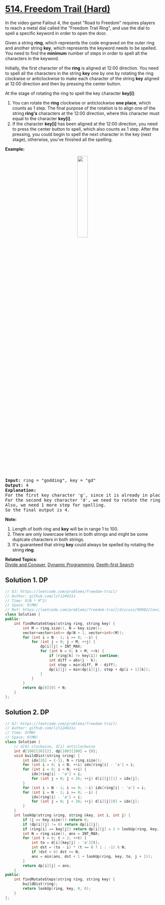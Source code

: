 # [514. Freedom Trail (Hard)](https://leetcode.com/problems/freedom-trail/)

<p>In the video game Fallout 4, the quest "Road to Freedom" requires players to reach a metal dial called the "Freedom Trail Ring", and use the dial to spell a specific keyword in order to open the door.</p>

<p>Given a string <b>ring</b>, which represents the code engraved on the outer ring and another string <b>key</b>, which represents the keyword needs to be spelled. You need to find the <b>minimum</b> number of steps in order to spell all the characters in the keyword.</p>

<p>Initially, the first character of the <b>ring</b> is aligned at 12:00 direction. You need to spell all the characters in the string <b>key</b> one by one by rotating the ring clockwise or anticlockwise to make each character of the string <b>key</b> aligned at 12:00 direction and then by pressing the center button.</p>

<p>At the stage of rotating the ring to spell the key character <b>key[i]</b>:</p>

<ol>
	<li>You can rotate the <b>ring</b> clockwise or anticlockwise <b>one place</b>, which counts as 1 step. The final purpose of the rotation is to align one of the string <b>ring's</b> characters at the 12:00 direction, where this character must equal to the character <b>key[i]</b>.</li>
	<li>If the character <b>key[i]</b> has been aligned at the 12:00 direction, you need to press the center button to spell, which also counts as 1 step. After the pressing, you could begin to spell the next character in the key (next stage), otherwise, you've finished all the spelling.</li>
</ol>

<p><b>Example:</b></p>

<center><img src="https://assets.leetcode.com/uploads/2018/10/22/ring.jpg" style="width: 26%;"></center>
&nbsp;

<pre><b>Input:</b> ring = "godding", key = "gd"
<b>Output:</b> 4
<b>Explanation:</b>
For the first key character 'g', since it is already in place, we just need 1 step to spell this character. 
For the second key character 'd', we need to rotate the ring "godding" anticlockwise by two steps to make it become "ddinggo".
Also, we need 1 more step for spelling.
So the final output is 4.
</pre>

<p><b>Note:</b></p>

<ol>
	<li>Length of both ring and <b>key</b> will be in range 1 to 100.</li>
	<li>There are only lowercase letters in both strings and might be some duplcate characters in both strings.</li>
	<li>It's guaranteed that string <b>key</b> could always be spelled by rotating the string <b>ring</b>.</li>
</ol>


**Related Topics**:  
[Divide and Conquer](https://leetcode.com/tag/divide-and-conquer/), [Dynamic Programming](https://leetcode.com/tag/dynamic-programming/), [Depth-first Search](https://leetcode.com/tag/depth-first-search/)

## Solution 1. DP

```cpp
// OJ: https://leetcode.com/problems/freedom-trail/
// Author: github.com/lzl124631x
// Time: O(N * M^2)
// Space: O(MN)
// Ref: https://leetcode.com/problems/freedom-trail/discuss/98902/Concise-Java-DP-Solution
class Solution {
public:
    int findRotateSteps(string ring, string key) {
        int M = ring.size(), N = key.size();
        vector<vector<int>> dp(N + 1, vector<int>(M));
        for (int i = N - 1; i >= 0; --i) {
            for (int j = 0; j < M; ++j) {
                dp[i][j] = INT_MAX;
                for (int k = 0; k < M; ++k) {
                    if (ring[k] != key[i]) continue;
                    int diff = abs(j - k);
                    int step = min(diff, M - diff);
                    dp[i][j] = min(dp[i][j], step + dp[i + 1][k]);
                }
            }
        }
        return dp[0][0] + N;
    }
};
```

## Solution 2. DP

```cpp
// OJ: https://leetcode.com/problems/freedom-trail/
// Author: github.com/lzl124631x
// Time: O(MN)
// Space: O(MN)
class Solution {
    // d[0] clockwise, d[1] anticlockwise
    int d[100][26][2], dp[100][100] = {0};
    void buildDist(string &ring) {
        int idx[26] = {-1}, N = ring.size();
        for (int i = 0; i < N; ++i) idx[ring[i] - 'a'] = i;
        for (int i = 0; i < N; ++i) {
            idx[ring[i] - 'a'] = i;
            for (int j = 0; j < 26; ++j) d[i][j][1] = idx[j];
        }
        for (int i = N - 1; i >= 0; --i) idx[ring[i] - 'a'] = i;
        for (int i = N - 1; i >= 0; --i) {
            idx[ring[i] - 'a'] = i;
            for (int j = 0; j < 26; ++j) d[i][j][0] = idx[j];
        }
    }
    int lookUp(string &ring, string &key, int i, int j) {
        if (j == key.size()) return 0;
        if (dp[i][j] != 0) return dp[i][j];
        if (ring[i] == key[j]) return dp[i][j] = 1 + lookUp(ring, key, i, j + 1);
        int N = ring.size(), ans = INT_MAX;
        for (int t = 0; t < 2; ++t) {
            int to = d[i][key[j] - 'a'][t];
            int dst = (to - i) * (t == 0 ? 1 : -1) % N;
            if (dst < 0) dst += N;
            ans = min(ans, dst + 1 + lookUp(ring, key, to, j + 1));
        }
        return dp[i][j] = ans;
    }
public:
    int findRotateSteps(string ring, string key) {
        buildDist(ring);
        return lookUp(ring, key, 0, 0);
    }
};
```